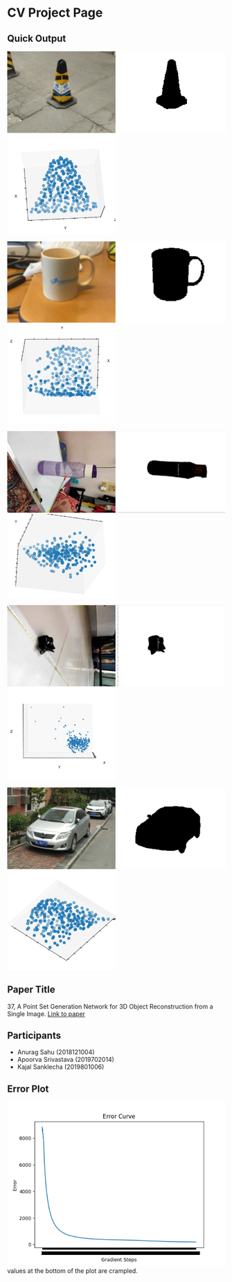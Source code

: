 # CV Project Page

## Quick Output
<img src = "./V1/images/2.png" width = "250"></img>
<img src = "./V1/images/2_m.png" width = "250"></img>
<img src = "./V1/output/2_pcl.png" width = "250"></img>


<img src = "./V1/images/3.png" width = "250"></img>
<img src = "./V1/images/3_m.png" width = "250"></img>
<img src = "./V1/output/3_pcl.png" width = "250"></img>


<img src = "./V1/images/4.png" width = "250"></img>
<img src = "./V1/images/4_m.png" width = "250"></img>
<img src = "./V1/output/4_pcl.png" width = "250"></img>


<img src = "./V1/images/5.jpg" width = "250"></img>
<img src = "./V1/images/5_m.png" width = "250"></img>
<img src = "./V1/output/5_pcl.png" width = "250"></img>


<img src = "./V1/images/1.png" width = "250"></img>
<img src = "./V1/images/1_m.png" width = "250"></img>
<img src = "./V1/output/1_pcl.png" width = "250"></img>

## Paper Title
37, A Point Set Generation Network for 3D Object Reconstruction from a Single Image.
<a href="https://arxiv.org/pdf/1612.00603.pdf"> Link to paper</a>

## Participants
- Anurag Sahu (2018121004)
- Apoorva Srivastava (2019702014)
- Kajal Sanklecha (2019801006)
## Error Plot
![Alt text](./V1/output/ErrorCurve.png "Error Plot")<br>
values at the bottom of the plot are crampled.<br>

